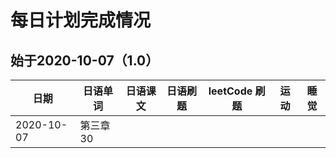 # 每日计划完成情况

## 始于2020-10-07（1.0）

| 日期       | 日语单词  | 日语课文 | 日语刷题 | leetCode 刷题 | 运动 | 睡觉 |
| ---------- | --------- | -------- | -------- | ------------- | ---- | ---- |
| 2020-10-07 | 第三章 30 |          |          |               |      |      |
